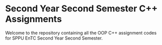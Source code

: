 # Second Year Second Semester C++ Assignments

Welcome to the repository containing all the OOP C++ assignment codes for SPPU EnTC Second Year Second Semester.
